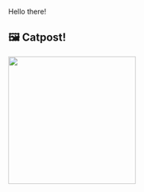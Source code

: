 Hello there!



## 🖼️ Catpost!

<sub>
    <img src="https://cdn2.thecatapi.com/images/2es.jpg" height="256">
</sub>

